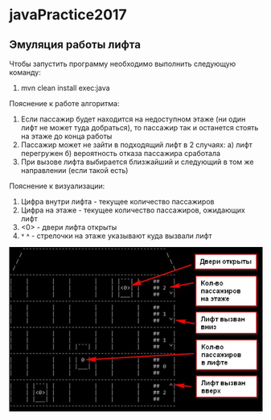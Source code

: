 # javaPractice2017
## Эмуляция работы лифта

Чтобы запустить программу необходимо выполнить следующую команду:
1) mvn clean install exec:java

Пояснение к работе алгоритма:
1) Если пассажир будет находится на недоступном этаже (ни один лифт не может туда добраться), то пассажир так и останется стоять на этаже до конца работы
2) Пассажир может не зайти в подходящий лифт в 2 случаях:
    а) лифт перегружен
    б) вероятность отказа пассажира сработала
3) При вызове лифта выбирается близжайший и следующий в том же направлении (если такой есть)

Пояснение к визуализации:
1) Цифра внутри лифта - текущее количество пассажиров
2) Цифра на этаже - текущее количество пассажиров, ожидающих лифт
3) <0> - двери лифта открыты
4) ˅ ˄ - стрелочки на этаже указывают куда вызвали лифт

![alt text](/docs/grafic.png)